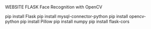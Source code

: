 WEBSITE FLASK Face Recognition with OpenCV

pip install Flask
pip install mysql-connector-python
pip install opencv-python
pip install Pillow
pip install numpy
pip install flask-cors
